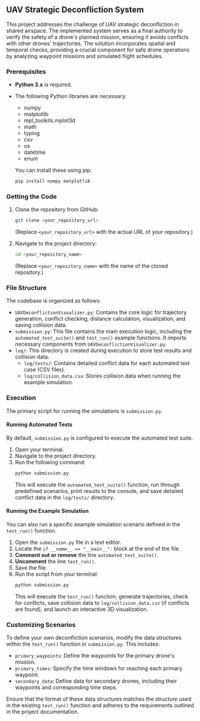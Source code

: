 ## UAV Strategic Deconfliction System

This project addresses the challenge of UAV strategic deconfliction in shared airspace. The implemented system serves as a final authority to verify the safety of a drone's planned mission, ensuring it avoids conflicts with other drones' trajectories. The solution incorporates spatial and temporal checks, providing a crucial component for safe drone operations by analyzing waypoint missions and simulated flight schedules.

### Prerequisites

* **Python 3.x** is required.
* The following Python libraries are necessary:
    * numpy
    * matplotlib
    * mpl\_toolkits.mplot3d
    * math
    * typing
    * csv
    * os
    * datetime
    * enum

    You can install these using pip:
    ```bash
    pip install numpy matplotlib
    ```

### Getting the Code

1.  Clone the repository from GitHub:
    ```bash
    git clone <your_repository_url>
    ```
    (Replace `<your_repository_url>` with the actual URL of your repository.)

2.  Navigate to the project directory:
    ```bash
    cd <your_repository_name>
    ```
    (Replace `<your_repository_name>` with the name of the cloned repository.)

### File Structure

The codebase is organized as follows:

* `UAVDeconflictionVisualizer.py`: Contains the core logic for trajectory generation, conflict checking, distance calculation, visualization, and saving collision data.
* `submission.py`: This file contains the main execution logic, including the `automated_test_suite()` and `test_run()` example functions. It imports necessary components from `UAVDeconflictionVisualizer.py`.
* `log/`: This directory is created during execution to store test results and collision data.
    * `log/tests/`: Contains detailed conflict data for each automated test case (CSV files).
    * `log/collision_data.csv`: Stores collision data when running the example simulation.

### Execution

The primary script for running the simulations is `submission.py`.

#### Running Automated Tests

By default, `submission.py` is configured to execute the automated test suite.

1.  Open your terminal.
2.  Navigate to the project directory.
3.  Run the following command:
    ```bash
    python submission.py
    ```
    This will execute the `automated_test_suite()` function, run through predefined scenarios, print results to the console, and save detailed conflict data in the `log/tests/` directory.

#### Running the Example Simulation

You can also run a specific example simulation scenario defined in the `test_run()` function.

1.  Open the `submission.py` file in a text editor.
2.  Locate the `if __name__ == "__main__":` block at the end of the file.
3.  **Comment out or remove** the line `automated_test_suite()`.
4.  **Uncomment** the line `test_run()`.
5.  Save the file.
6.  Run the script from your terminal:
    ```bash
    python submission.py
    ```
    This will execute the `test_run()` function, generate trajectories, check for conflicts, save collision data to `log/collision_data.csv` (if conflicts are found), and launch an interactive 3D visualization.

### Customizing Scenarios

To define your own deconfliction scenarios, modify the data structures within the `test_run()` function in `submission.py`. This includes:

* `primary_waypoints`: Define the waypoints for the primary drone's mission.
* `primary_times`: Specify the time windows for reaching each primary waypoint.
* `secondary_data`: Define data for secondary drones, including their waypoints and corresponding time steps.

Ensure that the format of these data structures matches the structure used in the existing `test_run()` function and adheres to the requirements outlined in the project documentation.
